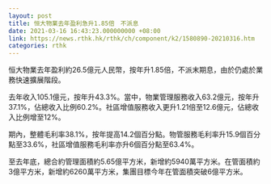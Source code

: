 ```yaml
---
layout: post
title: 恒大物業去年盈利急升1.85倍　不派息
date: 2021-03-16 16:43:23.000000000 +08:00
link: https://news.rthk.hk/rthk/ch/component/k2/1580890-20210316.htm
categories: rthk
---
```


恒大物業去年盈利約26.5億元人民幣，按年升1.85倍，不派末期息，由於仍處於業務快速擴展階段。

去年收入105.1億元，按年升43.3%。當中，物業管理服務收入63.2億元，按年升37.1%，佔總收入比例60.2%。社區增值服務收入更升1.21倍至12.6億元，佔總收入比例增至12%。

期內，整體毛利率38.1%，按年提高14.2個百分點。物管服務毛利率升15.9個百分點至33.6%，社區增值服務毛利率亦升6個百分點至63.4%。

至去年底，總合約管理面積約5.65億平方米，新增約5940萬平方米。在管面積約3億平方米，新增約6260萬平方米，集團目標今年在管面積突破6億平方米。
